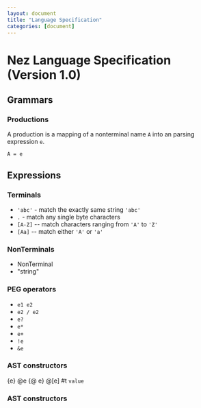 ```yaml
---
layout: document
title: "Language Specification"
categories: [document]
---
```


# Nez Language Specification (Version 1.0)

## Grammars

### Productions

A production is a mapping of a nonterminal name `A` into an parsing expression `e`. 

~~~nez
A = e
~~~


## Expressions


### Terminals

* `'abc'` - match the exactly same string `'abc'`
* `.` - match any single byte characters
* `[A-Z]` -- match characters ranging from `'A'` to `'Z'`
* `[Aa]` -- match either `'A'` or `'a'`

### NonTerminals

* NonTerminal
* "string"

### PEG operators

* `e1 e2`
* `e2 / e2`
* `e?`
* `e*`
* `e+`
* `!e`
* `&e`

### AST constructors

{e}
@e
{@ e}
@[e]
#t
`value`

### AST constructors